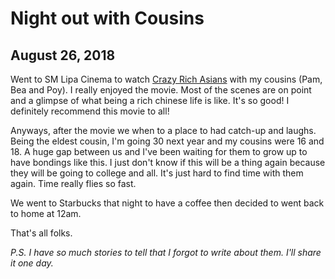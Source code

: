 # Night out with Cousins
## August 26, 2018

Went to SM Lipa Cinema to watch [Crazy Rich Asians](https://www.imdb.com/title/tt3104988/) with my cousins (Pam, Bea and Poy). I really enjoyed the movie. Most of the scenes are on point and a glimpse of what being a rich chinese life is like. It's so good! I definitely recommend this movie to all!

Anyways, after the movie we when to a place to had catch-up and laughs. Being the eldest cousin, I'm going 30 next year and my cousins were 16 and 18. A huge gap between us and I've been waiting for them to grow up to have bondings like this. I just don't know if this will be a thing again because they will be going to college and all. It's just hard to find time with them again. Time really flies so fast.

We went to Starbucks that night to have a coffee then decided to went back to home at 12am.

That's all folks.

*P.S. I have so much stories to tell that I forgot to write about them. I'll share it one day.*